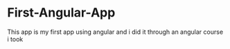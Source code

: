 # First-Angular-App
This app is my first app using angular and i did it through an angular course i took

